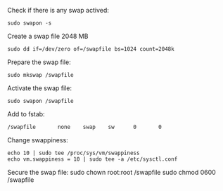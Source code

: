 Check if there is any swap actived:

    sudo swapon -s

Create a swap file 2048 MB

    sudo dd if=/dev/zero of=/swapfile bs=1024 count=2048k
    
Prepare the swap file:

    sudo mkswap /swapfile
    
Activate the swap file:

    sudo swapon /swapfile
    
Add to fstab:

    /swapfile       none    swap    sw      0       0 
    
Change swappiness:

    echo 10 | sudo tee /proc/sys/vm/swappiness
    echo vm.swappiness = 10 | sudo tee -a /etc/sysctl.conf
    
Secure the swap file:
    sudo chown root:root /swapfile 
    sudo chmod 0600 /swapfile
